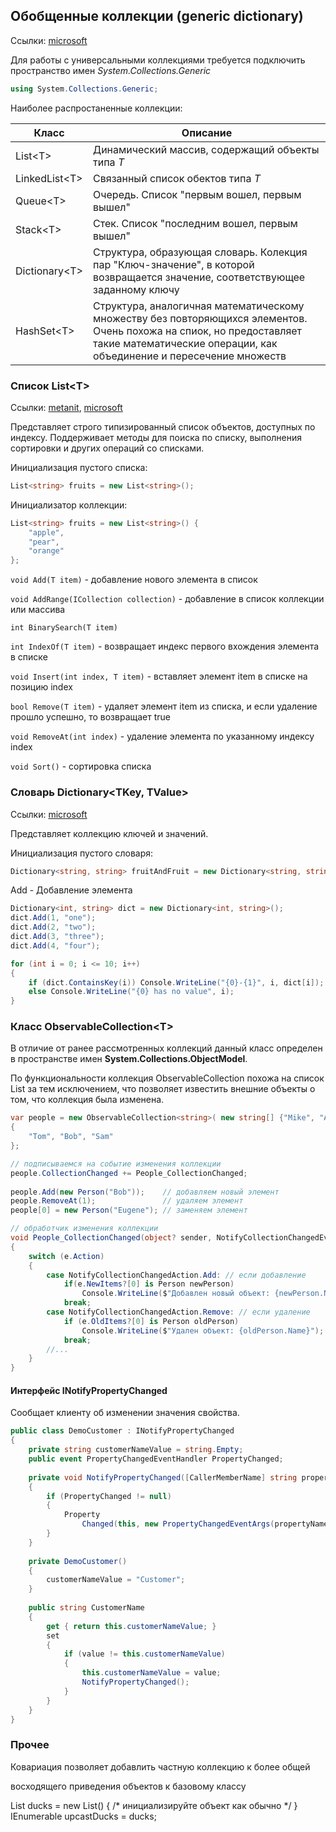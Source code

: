 ## Обобщенные коллекции (generic dictionary)

Ссылки: [microsoft](https://docs.microsoft.com/ru-ru/dotnet/api/system.collections.generic?view=netcore-3.0)

Для работы с универсальными коллекциями требуется подключить пространство имен *System.Collections.Generic*

```c#
using System.Collections.Generic;
```



Наиболее распростаненные коллекции:

|Класс|Описание|
| ---- | ---- |
|List\<T\>|Динамический массив, содержащий объекты типа *T*|
|LinkedList\<T\>|Связанный список обектов типа *T*|
|Queue\<T\>|Очередь. Список "первым вошел, первым вышел"|
|Stack\<T\>|Стек. Список "последним вошел, первым вышел"|
|Dictionary\<T\>|Структура, образующая словарь. Колекция пар "Ключ-значение", в которой возвращается значение, соответствующее заданному ключу|
|HashSet\<T\>|Структура, аналогичная математическому множеству без повторяющихся элементов. Очень похожа на спиок, но предоставляет такие математические операции, как объединение и пересечение множеств|




### Список List\<T\>
Ссылки: [metanit](https://metanit.com/sharp/tutorial/4.5.php), [microsoft](https://docs.microsoft.com/ru-ru/dotnet/api/system.collections.generic.list-1?view=netcore-3.0)

Представляет строго типизированный список объектов, доступных по индексу. Поддерживает методы для поиска по списку, выполнения сортировки и других операций со списками.



Инициализация пустого списка:

```c#
List<string> fruits = new List<string>();
```

Инициализатор коллекции:

```c#
List<string> fruits = new List<string>() {
    "apple",
    "pear",
    "orange"
};
```



`void Add(T item)` - добавление нового элемента в список

`void AddRange(ICollection collection)` - добавление в список коллекции или массива

`int BinarySearch(T item)`

`int IndexOf(T item)` - возвращает индекс первого вхождения элемента в списке

`void Insert(int index, T item)` - вставляет элемент item в списке на позицию index

`bool Remove(T item)` - удаляет элемент item из списка, и если удаление прошло успешно, то возвращает true

`void RemoveAt(int index)` - удаление элемента по указанному индексу index

`void Sort()` - сортировка списка



### Словарь Dictionary\<TKey, TValue\>

Ссылки: [microsoft](https://docs.microsoft.com/ru-ru/dotnet/api/system.collections.generic.dictionary-2?view=net-5.0)

Представляет коллекцию ключей и значений.

Инициализация пустого словаря:

```c#
Dictionary<string, string> fruitAndFruit = new Dictionary<string, string>();
```

Add - Добавление элемента

```c#
Dictionary<int, string> dict = new Dictionary<int, string>();
dict.Add(1, "one");
dict.Add(2, "two");
dict.Add(3, "three");
dict.Add(4, "four");

for (int i = 0; i <= 10; i++)
{
    if (dict.ContainsKey(i)) Console.WriteLine("{0}-{1}", i, dict[i]);
    else Console.WriteLine("{0} has no value", i);
}
```





### Класс ObservableCollection\<T\>

В отличие от ранее рассмотренных коллекций данный класс определен в пространстве имен **System.Collections.ObjectModel**.

По функциональности коллекция ObservableCollection похожа на список List за тем исключением, что позволяет известить внешние объекты о том, что коллекция была изменена.

```c#
var people = new ObservableCollection<string>( new string[] {"Mike", "Alice", "Kate" })
{
    "Tom", "Bob", "Sam"
};

// подписываемся на событие изменения коллекции
people.CollectionChanged += People_CollectionChanged;
 
people.Add(new Person("Bob"));    // добавляем новый элемент
people.RemoveAt(1);               // удаляем элемент
people[0] = new Person("Eugene"); // заменяем элемент

// обработчик изменения коллекции
void People_CollectionChanged(object? sender, NotifyCollectionChangedEventArgs e)
{
    switch (e.Action)
    {
    	case NotifyCollectionChangedAction.Add: // если добавление
            if(e.NewItems?[0] is Person newPerson)
                Console.WriteLine($"Добавлен новый объект: {newPerson.Name}");
            break;
        case NotifyCollectionChangedAction.Remove: // если удаление
            if (e.OldItems?[0] is Person oldPerson)
                Console.WriteLine($"Удален объект: {oldPerson.Name}");
            break;
        //...
    }
}
```



#### Интерфейс INotifyPropertyChanged

Сообщает клиенту об изменении значения свойства.

```c#
public class DemoCustomer : INotifyPropertyChanged
{
    private string customerNameValue = string.Empty;
    public event PropertyChangedEventHandler PropertyChanged;
    
    private void NotifyPropertyChanged([CallerMemberName] string propertyName = "")
    {
        if (PropertyChanged != null)
        {
            Property
                Changed(this, new PropertyChangedEventArgs(propertyName));
        }
    }
    
    private DemoCustomer()
    {
        customerNameValue = "Customer";
    }
    
    public string CustomerName
    {
        get { return this.customerNameValue; }
        set
        {
            if (value != this.customerNameValue)
            {
                this.customerNameValue = value;
                NotifyPropertyChanged();
            }
        }
    }
}
```



### Прочее

Ковариация позволяет добавлить частную коллекцию к более общей

 восходящего приведения объектов к базовому классу

List ducks = new List() { /* инициализируйте объект как обычно */ }
IEnumerable upcastDucks = ducks;